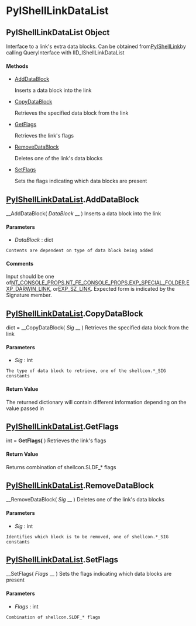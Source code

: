 # PyIShellLinkDataList

## PyIShellLinkDataList Object

Interface to a link's extra data blocks. Can be obtained from[PyIShellLink](#pyishelllink)by calling QueryInterface with IID_IShellLinkDataList

#### Methods


  - [AddDataBlock](PyIShellLinkDataList.md#pyishelllinkdatalistadddatablock)

    Inserts a data block into the link&nbsp;

  - [CopyDataBlock](PyIShellLinkDataList.md#pyishelllinkdatalistcopydatablock)

    Retrieves the specified data block from the link&nbsp;

  - [GetFlags](PyIShellLinkDataList.md#pyishelllinkdatalistgetflags)

    Retrieves the link's flags&nbsp;

  - [RemoveDataBlock](PyIShellLinkDataList.md#pyishelllinkdatalistremovedatablock)

    Deletes one of the link's data blocks&nbsp;

  - [SetFlags](PyIShellLinkDataList.md#pyishelllinkdatalistsetflags)

    Sets the flags indicating which data blocks are present&nbsp;

## [PyIShellLinkDataList](#pyishelllinkdatalist).AddDataBlock

 __AddDataBlock( *DataBlock* __ )
Inserts a data block into the link

#### Parameters


  -  *DataBlock* : dict

    Contents are dependent on type of data block being added

#### Comments
Input should be one of[NT_CONSOLE_PROPS](NT.md#ntconsole_props),[NT_FE_CONSOLE_PROPS](NT.md#ntfe_console_props),[EXP_SPECIAL_FOLDER](EXP.md#expspecial_folder),[EXP_DARWIN_LINK](EXP.md#expdarwin_link), or[EXP_SZ_LINK](EXP.md#expsz_link).  Expected form is indicated by the Signature member.

## [PyIShellLinkDataList](#pyishelllinkdatalist).CopyDataBlock

dict = __CopyDataBlock( *Sig* __ )
Retrieves the specified data block from the link

#### Parameters


  -  *Sig* : int

    The type of data block to retrieve, one of the shellcon.*_SIG constants

#### Return Value
The returned dictionary will contain different information depending on the value passed in

## [PyIShellLinkDataList](#pyishelllinkdatalist).GetFlags

int = __GetFlags(__ )
Retrieves the link's flags

#### Return Value
Returns combination of shellcon.SLDF_* flags

## [PyIShellLinkDataList](#pyishelllinkdatalist).RemoveDataBlock

 __RemoveDataBlock( *Sig* __ )
Deletes one of the link's data blocks

#### Parameters


  -  *Sig* : int

    Identifies which block is to be removed, one of shellcon.*_SIG constants

## [PyIShellLinkDataList](#pyishelllinkdatalist).SetFlags

 __SetFlags( *Flags* __ )
Sets the flags indicating which data blocks are present

#### Parameters


  -  *Flags* : int

    Combination of shellcon.SLDF_* flags